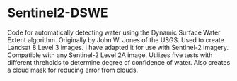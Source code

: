 # Sentinel2-DSWE

Code for automatically detecting water using the Dynamic Surface Water Extent algorithm.
Originally by John W. Jones of the USGS. Used to create Landsat 8 Level 3 images. I have adapted it for use with Sentinel-2 imagery. 
Compatible with any Sentinel-2 Level 2A image. Utilizes five tests with different threholds to determine degree of confidence of water.
Also creates a cloud mask for reducing error from clouds. 
